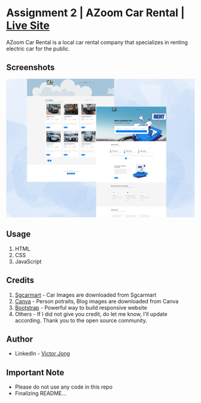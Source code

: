 # Assignment 2 | AZoom Car Rental | [Live Site]( https://victorjongsoon.github.io/isit207-azoom/)
AZoom Car Rental is a local car rental company that specializes in renting electric car for the public.

## Screenshots
![desktop1](./img/main.png)

## Usage
1. HTML
2. CSS
3. JavaScript

## Credits
1. [Sgcarmart](https://www.sgcarmart.com/main/index.php) - Car Images are downloaded from Sgcarmart
2. [Canva](https://www.canva.com/) - Person potraits, Blog images are downloaded from Canva
3. [Bootstrap](https://getbootstrap.com/) - Powerful way to build responsive website
4. Others - If I did not give you credit, do let me know, I'll update according. Thank you to the open source community.

## Author
- LinkedIn - [Victor Jong](https://www.linkedin.com/in/victorjongsoon/)

## Important Note
- Please do not use any code in this repo
- Finalizing README...

